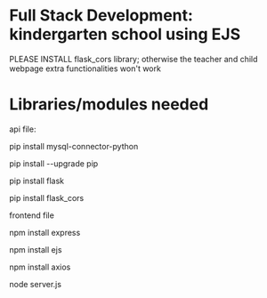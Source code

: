 # Full Stack Development: kindergarten school using EJS

PLEASE INSTALL flask_cors library; otherwise the teacher and child webpage extra functionalities won't work

# Libraries/modules needed
api file:

pip install mysql-connector-python

pip install --upgrade pip

pip install flask

pip install flask_cors


frontend file

npm install express

npm install ejs

npm install axios

node server.js
